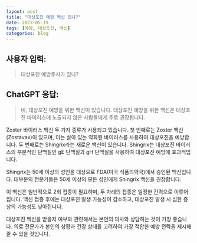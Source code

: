 ```yaml
---
layout: post
title: "대상포진 예방 백신 있나?"
date: 2023-05-19
tags: [예방, 대상포진, 백신]
categories: blog
---
```


## 사용자 입력:
> 대상포진 예방주사가 있나?

## ChatGPT 응답:
> 네, 대상포진 예방을 위한 백신이 있습니다. 대상포진 예방을 위한 백신은 대상포진 바이러스에 노출되지 않은 사람들에게 주로 권장됩니다. 

Zoster 바이러스 백신 두 가지 종류가 사용되고 있습니다. 첫 번째로는 Zoster 백신(Zostavax)이 있으며, 이는 살아 있는 약화된 바이러스를 사용하여 대상포진을 예방합니다. 두 번째로는 Shingrix라는 새로운 백신이 있습니다. Shingrix는 대상포진 바이러스의 부분적인 단백질인 gE 단백질과 gH 단백질을 사용하여 대상포진 예방에 효과적입니다.

Shingrix는 50세 이상의 성인을 대상으로 FDA(미국 식품의약국)에서 승인된 백신입니다. 대부분의 전문가들은 50세 이상의 모든 성인에게 Shingrix 백신을 권장합니다. 

이 백신은 일반적으로 2회 접종이 필요하며, 두 차례의 접종은 일정한 간격으로 이루어집니다. 백신 접종 후에는 대상포진 발생 가능성이 감소하고, 대상포진 발생 시 심한 증상의 가능성도 낮아집니다. 

대상포진 백신을 받을지 여부와 관련해서는 본인의 의사와 상담하는 것이 가장 좋습니다. 의료 전문가가 본인의 상황과 건강 상태를 고려하여 가장 적합한 예방 전략을 제시해 줄 수 있을 것입니다.

